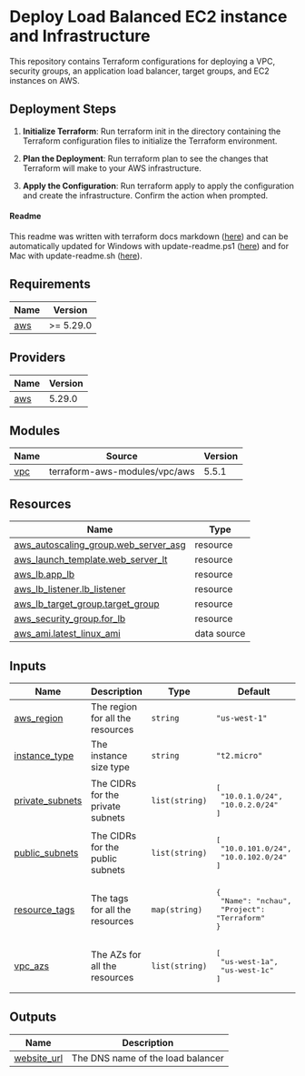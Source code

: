 # Deploy Load Balanced EC2 instance and Infrastructure
This repository contains Terraform configurations for deploying a VPC, security groups, an application load balancer, target groups, and EC2 instances on AWS.

## Deployment Steps
1. **Initialize Terraform**:
Run terraform init in the directory containing the Terraform configuration files to initialize the Terraform environment.

2. **Plan the Deployment**:
Run terraform plan to see the changes that Terraform will make to your AWS infrastructure.

3. **Apply the Configuration**:
Run terraform apply to apply the configuration and create the infrastructure. Confirm the action when prompted.

#### Readme
This readme was written with terraform docs markdown ([here](https://github.com/terraform-docs/terraform-docs)) and can be automatically updated for Windows with update-readme.ps1 ([here]()) and for Mac with update-readme.sh ([here](https://github.com/2ndWatch/TF-AWS-IAM-Cross-Account-Role/blob/main/update-readme.sh)).


<!-- BEGIN_TF_DOCS -->
## Requirements

| Name | Version |
|------|---------|
| <a name="requirement_aws"></a> [aws](#requirement\_aws) | >= 5.29.0 |

## Providers

| Name | Version |
|------|---------|
| <a name="provider_aws"></a> [aws](#provider\_aws) | 5.29.0 |

## Modules

| Name | Source | Version |
|------|--------|---------|
| <a name="module_vpc"></a> [vpc](#module\_vpc) | terraform-aws-modules/vpc/aws | 5.5.1 |

## Resources

| Name | Type |
|------|------|
| [aws_autoscaling_group.web_server_asg](https://registry.terraform.io/providers/hashicorp/aws/latest/docs/resources/autoscaling_group) | resource |
| [aws_launch_template.web_server_lt](https://registry.terraform.io/providers/hashicorp/aws/latest/docs/resources/launch_template) | resource |
| [aws_lb.app_lb](https://registry.terraform.io/providers/hashicorp/aws/latest/docs/resources/lb) | resource |
| [aws_lb_listener.lb_listener](https://registry.terraform.io/providers/hashicorp/aws/latest/docs/resources/lb_listener) | resource |
| [aws_lb_target_group.target_group](https://registry.terraform.io/providers/hashicorp/aws/latest/docs/resources/lb_target_group) | resource |
| [aws_security_group.for_lb](https://registry.terraform.io/providers/hashicorp/aws/latest/docs/resources/security_group) | resource |
| [aws_ami.latest_linux_ami](https://registry.terraform.io/providers/hashicorp/aws/latest/docs/data-sources/ami) | data source |

## Inputs

| Name | Description | Type | Default | Required |
|------|-------------|------|---------|:--------:|
| <a name="input_aws_region"></a> [aws\_region](#input\_aws\_region) | The region for all the resources | `string` | `"us-west-1"` | no |
| <a name="input_instance_type"></a> [instance\_type](#input\_instance\_type) | The instance size type | `string` | `"t2.micro"` | no |
| <a name="input_private_subnets"></a> [private\_subnets](#input\_private\_subnets) | The CIDRs for the private subnets | `list(string)` | <pre>[<br>  "10.0.1.0/24",<br>  "10.0.2.0/24"<br>]</pre> | no |
| <a name="input_public_subnets"></a> [public\_subnets](#input\_public\_subnets) | The CIDRs for the public subnets | `list(string)` | <pre>[<br>  "10.0.101.0/24",<br>  "10.0.102.0/24"<br>]</pre> | no |
| <a name="input_resource_tags"></a> [resource\_tags](#input\_resource\_tags) | The tags for all the resources | `map(string)` | <pre>{<br>  "Name": "nchau",<br>  "Project": "Terraform"<br>}</pre> | no |
| <a name="input_vpc_azs"></a> [vpc\_azs](#input\_vpc\_azs) | The AZs for all the resources | `list(string)` | <pre>[<br>  "us-west-1a",<br>  "us-west-1c"<br>]</pre> | no |

## Outputs

| Name | Description |
|------|-------------|
| <a name="output_website_url"></a> [website\_url](#output\_website\_url) | The DNS name of the load balancer |
<!-- END_TF_DOCS -->



